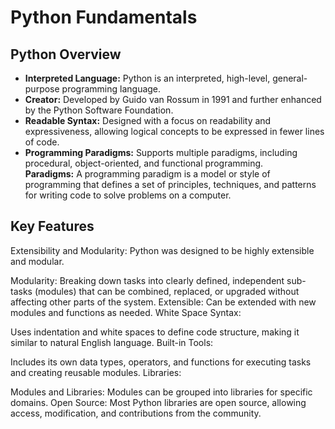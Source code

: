 # Python Fundamentals

## Python Overview
- **Interpreted Language:** Python is an interpreted, high-level, general-purpose programming language.
- **Creator:** Developed by Guido van Rossum in 1991 and further enhanced by the Python Software Foundation.
- **Readable Syntax:** Designed with a focus on readability and expressiveness, allowing logical concepts to be expressed in fewer lines of code.
- **Programming Paradigms:** Supports multiple paradigms, including procedural, object-oriented, and functional programming. <br />
  **Paradigms:** A programming paradigm is a model or style of programming that defines a set of principles, techniques, and patterns for writing code to solve problems on a computer.


## Key Features

Extensibility and Modularity:
Python was designed to be highly extensible and modular.

Modularity: Breaking down tasks into clearly defined, independent sub-tasks (modules) that can be combined, replaced, or upgraded without affecting other parts of the system.
Extensible: Can be extended with new modules and functions as needed.
White Space Syntax:

Uses indentation and white spaces to define code structure, making it similar to natural English language.
Built-in Tools:

Includes its own data types, operators, and functions for executing tasks and creating reusable modules.
Libraries:

Modules and Libraries: Modules can be grouped into libraries for specific domains.
Open Source: Most Python libraries are open source, allowing access, modification, and contributions from the community.
